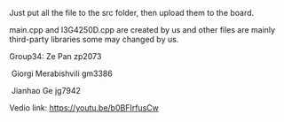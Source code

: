 Just put all the file to the src folder, then upload them to the board.

main.cpp and l3G4250D.cpp are created by us and other files are mainly third-party
libraries some may changed by us.

Group34: Ze Pan zp2073 

​		  Giorgi Merabishvili gm3386 

​		  Jianhao Ge jg7942

Vedio link: https://youtu.be/b0BFIrfusCw